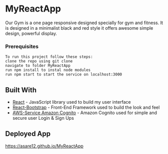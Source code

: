 # MyReactApp
Our Gym is a one page responsive designed specially for gym and fitness. It is designed in a minimalist black and red style it offers awesome simple design, powerful display.

### Prerequisites
```
To run this project follow these steps:
clone the repo using git clone
navigate to folder MyReactApp
run npm install to instal node modules
run npm start to start the service on localhost:3000
```

## Built With

* [React](https://reactjs.org/)  - JavaScript library used to build my user interface
* [React-Bootstrap](https://react-bootstrap.github.io/) - Front-End Framework used to build the look and feel
* [AWS-Service Amazon Cognito](https://aws.amazon.com/cognito/) - Amazon Cognito used for simple and secure user Login & Sign Ups

## Deployed App
 https://asare12.github.io/MyReactApp
